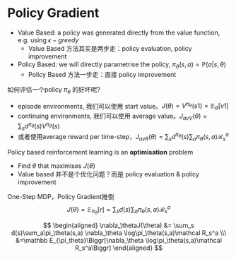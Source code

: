 # Policy Gradient

* Value Based: a policy was generated directly from the value function, e.g. using $\epsilon-greedy$
  * Value Based 方法其实是两步走：policy evaluation, policy improvement
* Policy Based: we will directly parametrise the policy, $\pi_\theta(s,a)=\mathbb P(a|s, \theta)$
  * Policy Based 方法一步走：直接 policy improvement
  
如何评估一个policy $\pi_\theta$ 的好坏呢?
* episode environments, 我们可以使用 start value。$J(\theta) = V^{\pi_\theta}(s1) = \mathbb E_\theta[v1]$
* continuing environments, 我们可以使用 average value。$J_{avV}(\theta)=\sum_sd^{\pi_\theta}(s)V^{\pi_\theta}(s)$
* 或者使用average reward per time-step，$J_{avR}(\theta)=\sum_sd^{\pi_\theta}(s)\sum_a\pi_\theta(s,a)\mathcal R_s^a$

Policy based reinforcement learning is an **optimisation** problem
* Find $\theta$ that maximises $J(\theta)$
* Value based 并不是个优化问题？而是 policy evaluation & policy improvement

One-Step MDP，Policy Gradient推倒
$$
J(\theta)=\mathbb E_{\pi_\theta}[r] 
= \sum_s d(s)\sum_a \pi_\theta(s,a)\mathcal R_s^a
$$

$$
\begin{aligned}
\nabla_\thetaJ(\theta) &= \sum_s d(s)\sum_a\pi_\theta(s,a) \nabla_\theta \log\pi_\theta(s,a)\mathcal R_s^a \\\
&=\mathbb E_{\pi_theta}\Biggr[\nabla_\theta \log\pi_\theta(s,a)\mathcal R_s^a\Biggr]
\end{aligned}
$$
